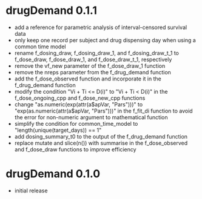 # drugDemand 0.1.1

- add a reference for parametric analysis of interval-censored survival data
- only keep one record per subject and drug dispensing day when using a common time model
- rename f_dosing_draw, f_dosing_draw_1, and f_dosing_draw_t_1 to f_dose_draw, f_dose_draw_1, and f_dose_draw_t_1, respectively
- remove the vf_new parameter of the f_dose_draw_1 function
- remove the nreps parameter from the f_drug_demand function
- add the f_dose_observed function and incorporate it in the f_drug_demand function
- modify the condition "Vi + Ti <= D(i)" to "Vi + Ti < D(i)" in the f_dose_ongoing_cpp and f_dose_new_cpp functions
- change "as.numeric(exp(attr(a$apVar, "Pars")))" to "exp(as.numeric(attr(a$apVar, "Pars")))" in the f_fit_di function to avoid the error for non-numeric argument to mathematical function
- simplify the condition for common_time_model to "length(unique(target_days)) == 1"
- add dosing_summary_t0 to the output of the f_drug_demand function
- replace mutate and slice(n()) with summarise in the f_dose_observed and f_dose_draw functions to improve efficiency

# drugDemand 0.1.0

- initial release
